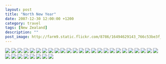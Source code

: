 ```yaml
---
layout: post
title: "North New Year"
date: 2007-12-30 12:00:00 +1200
category: travel
tags: [New Zealand]
description: ""
post_image: http://farm9.static.flickr.com/8786/16494629143_766c53be3f_o.jpg
---
```

[![](http://farm9.static.flickr.com/8787/16916634990_137e43f81a_c.jpg)](http://farm9.static.flickr.com/8787/16916634990_7ff1f3e58d_o.jpg)
[![](http://farm9.static.flickr.com/8696/16481757014_8c6bf237e1_c.jpg)](http://farm9.static.flickr.com/8696/16481757014_c34c25a084_o.jpg)
[![](http://farm8.static.flickr.com/7644/17103524461_45c1041aae_c.jpg)](http://farm8.static.flickr.com/7644/17103524461_2d6cb8cede_o.jpg)
[![](http://farm8.static.flickr.com/7637/17104191595_ab9e7164d1_c.jpg)](http://farm8.static.flickr.com/7637/17104191595_aa0a840410_o.jpg)
[![](http://farm8.static.flickr.com/7667/17103523781_e24ef8a20f_c.jpg)](http://farm8.static.flickr.com/7667/17103523781_295f785a1a_o.jpg)
[![](http://farm9.static.flickr.com/8705/17078225816_d97d7bfe1e_c.jpg)](http://farm9.static.flickr.com/8705/17078225816_e8a6c5de3d_o.jpg)
[![](http://farm9.static.flickr.com/8742/16916405908_8e1e39b65a_c.jpg)](http://farm9.static.flickr.com/8742/16916405908_3c9a751ee9_o.jpg)
[![](http://farm9.static.flickr.com/8782/17103523261_9c0ec74b7d_c.jpg)](http://farm9.static.flickr.com/8782/17103523261_5c455433b6_o.jpg)
[![](http://farm8.static.flickr.com/7709/17103522511_b14529d304_c.jpg)](http://farm8.static.flickr.com/7709/17103522511_b8bd842352_o.jpg)
[![](http://farm9.static.flickr.com/8788/16481754094_4d2f194eb1_c.jpg)](http://farm9.static.flickr.com/8788/16481754094_00f0256094_o.jpg)
[![](http://farm8.static.flickr.com/7589/17078224076_55f2ba0c06_c.jpg)](http://farm8.static.flickr.com/7589/17078224076_43ef5c2ae1_o.jpg)
[![](http://farm8.static.flickr.com/7684/16916403978_d1f0cd0f44_c.jpg)](http://farm8.static.flickr.com/7684/16916403978_ec9efafd41_o.jpg)
[![](http://farm8.static.flickr.com/7727/16917983499_c3b3c304fe_c.jpg)](http://farm8.static.flickr.com/7727/16917983499_72bf468ccb_o.jpg)
[![](http://farm8.static.flickr.com/7687/17104188445_ed59b31e9c_c.jpg)](http://farm8.static.flickr.com/7687/17104188445_fdf43f1acb_o.jpg)
[![](http://farm8.static.flickr.com/7667/17078222966_f112d9eb6d_c.jpg)](http://farm8.static.flickr.com/7667/17078222966_3a7fb0db0b_o.jpg)
[![](http://farm8.static.flickr.com/7616/17102668452_e0a544ae63_c.jpg)](http://farm8.static.flickr.com/7616/17102668452_2d73f11067_o.jpg)
[![](http://farm9.static.flickr.com/8814/16916402638_77a061ac7d_c.jpg)](http://farm9.static.flickr.com/8814/16916402638_e44a72d7f0_o.jpg)
[![](http://farm8.static.flickr.com/7675/16917982099_ff2a6d78a9_c.jpg)](http://farm8.static.flickr.com/7675/16917982099_120be15fd7_o.jpg)
[![](http://farm9.static.flickr.com/8779/17078222116_cd272b9b93_c.jpg)](http://farm9.static.flickr.com/8779/17078222116_ebfae31981_o.jpg)
[![](http://farm8.static.flickr.com/7664/17102667672_995db0b53a_c.jpg)](http://farm8.static.flickr.com/7664/17102667672_5deb188f1a_o.jpg)
[![](http://farm8.static.flickr.com/7652/16917981809_b2e52fe9ef_c.jpg)](http://farm8.static.flickr.com/7652/16917981809_375fcea239_o.jpg)
[![](http://farm9.static.flickr.com/8696/16481751544_d7381748f3_c.jpg)](http://farm9.static.flickr.com/8696/16481751544_136192f547_o.jpg)
[![](http://farm8.static.flickr.com/7609/17104185905_d5b98c72b7_c.jpg)](http://farm8.static.flickr.com/7609/17104185905_272c3bc503_o.jpg)
[![](http://farm8.static.flickr.com/7713/17104186935_779b5e14d3_c.jpg)](http://farm8.static.flickr.com/7713/17104186935_a2dc8c6375_o.jpg)
[![](http://farm8.static.flickr.com/7703/16481751314_7d7452d2f0_c.jpg)](http://farm8.static.flickr.com/7703/16481751314_c2e203340f_o.jpg)
[![](http://farm9.static.flickr.com/8687/16896800987_a08c6572c2_c.jpg)](http://farm9.static.flickr.com/8687/16896800987_3cb5a5a2be_o.jpg)
[![](http://farm9.static.flickr.com/8728/17078220976_0a4e56759c_c.jpg)](http://farm9.static.flickr.com/8728/17078220976_ddac15d310_o.jpg)
[![](http://farm8.static.flickr.com/7584/16896800737_49caecc2ee_c.jpg)](http://farm8.static.flickr.com/7584/16896800737_d14b1fbd42_o.jpg)
[![](http://farm8.static.flickr.com/7669/17102666752_5ea76d9e95_c.jpg)](http://farm8.static.flickr.com/7669/17102666752_d2181fc491_o.jpg)
[![](http://farm9.static.flickr.com/8756/16896800587_a48438afe0_c.jpg)](http://farm9.static.flickr.com/8756/16896800587_9d857326eb_o.jpg)
[![](http://farm8.static.flickr.com/7716/16484041353_82683b719d_c.jpg)](http://farm8.static.flickr.com/7716/16484041353_61a3a355a5_o.jpg)
[![](http://farm9.static.flickr.com/8783/17102666612_b9d74dce9f_c.jpg)](http://farm9.static.flickr.com/8783/17102666612_67bd5c0b36_o.jpg)
[![](http://farm9.static.flickr.com/8775/17102666222_1599936d98_c.jpg)](http://farm9.static.flickr.com/8775/17102666222_f6b394d0cf_o.jpg)
